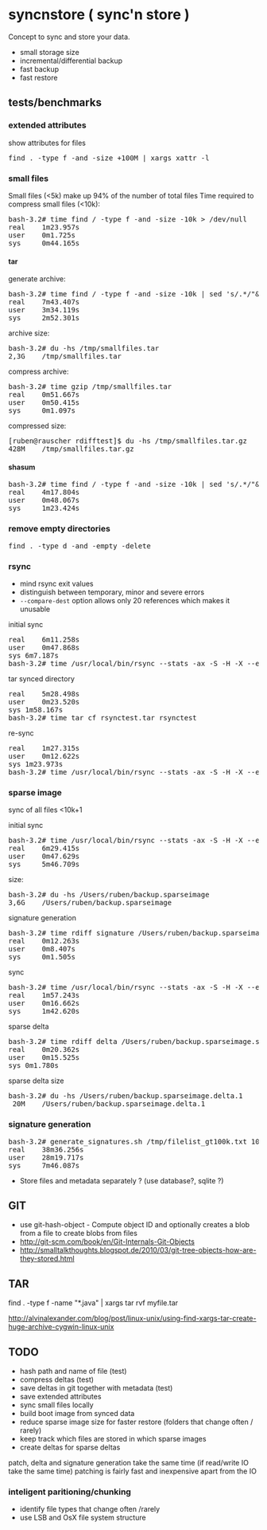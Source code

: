 # syncnstore ( sync'n store )

Concept to sync and store your data.

* small storage size
* incremental/differential backup
* fast backup
* fast restore

## tests/benchmarks

### extended attributes

show attributes for files
<pre>
find . -type f -and -size +100M | xargs xattr -l
</pre>

### small files

Small files (<5k) make up 94% of the number of total files
Time required to compress small files (<10k):

<pre>
bash-3.2# time find / -type f -and -size -10k > /dev/null
real	1m23.957s
user	0m1.725s
sys	    0m44.165s
</pre>

#### tar

generate archive:
<pre>
bash-3.2# time find / -type f -and -size -10k | sed 's/.*/"&"/' |  xargs tar rf /tmp/smallfiles.tar
real	7m43.407s
user	3m34.119s
sys	    2m52.301s
</pre>

archive size:
<pre>
bash-3.2# du -hs /tmp/smallfiles.tar
2,3G	/tmp/smallfiles.tar
</pre>

compress archive:
<pre>
bash-3.2# time gzip /tmp/smallfiles.tar
real	0m51.667s
user	0m50.415s
sys	    0m1.097s
</pre>

compressed size:
<pre>
[ruben@rauscher rdifftest]$ du -hs /tmp/smallfiles.tar.gz
428M	/tmp/smallfiles.tar.gz
</pre>

#### shasum
<pre>
bash-3.2# time find / -type f -and -size -10k | sed 's/.*/"&"/'  | xargs shasum
real	4m17.804s
user	0m48.067s
sys	    1m23.424s
</pre>

### remove empty directories

<pre>
find . -type d -and -empty -delete
</pre>

### rsync

* mind rsync exit values
* distinguish between temporary, minor and severe errors
* `--compare-dest` option allows only 20 references which makes it unusable

initial sync
<pre>
real	6m11.258s
user	0m47.868s
sys	6m7.187s
bash-3.2# time /usr/local/bin/rsync --stats -ax -S -H -X --exclude-from=/Users/ruben/.rsync/excludes --max-size=10K+1 / .
</pre>

tar synced directory
<pre>
real	5m28.498s
user	0m23.520s
sys	1m58.167s
bash-3.2# time tar cf rsynctest.tar rsynctest
</pre>

re-sync
<pre>
real	1m27.315s
user	0m12.622s
sys	1m23.973s
bash-3.2# time /usr/local/bin/rsync --stats -ax -S -H -X --exclude-from=/Users/ruben/.rsync/excludes --max-size=10K+1 --log-file ../rsynctest.log.1 / .
</pre>

### sparse image

sync of all files <10k+1

initial sync
<pre>
bash-3.2# time /usr/local/bin/rsync --stats -ax -S -H -X --exclude-from=/Users/ruben/.rsync/excludes --max-size=10K+1 / /Volumes/Disk\ Image/
real	6m29.415s
user	0m47.629s
sys	    5m46.709s
</pre>

size:
<pre>
bash-3.2# du -hs /Users/ruben/backup.sparseimage
3,6G	/Users/ruben/backup.sparseimage
</pre>

signature generation
<pre>
bash-3.2# time rdiff signature /Users/ruben/backup.sparseimage > /Users/ruben/backup.sparseimage.signature
real	0m12.263s
user	0m8.407s
sys	    0m1.505s
</pre>

sync
<pre>
bash-3.2# time /usr/local/bin/rsync --stats -ax -S -H -X --exclude-from=/Users/ruben/.rsync/excludes --max-size=10K+1 / /Volumes/Disk\ Image/
real	1m57.243s
user	0m16.662s
sys	    1m42.620s
</pre>

sparse delta
<pre>
bash-3.2# time rdiff delta /Users/ruben/backup.sparseimage.signature /Users/ruben/backup.sparseimage > /Users/ruben/backup.sparseimage.delta.1
real	0m20.362s
user	0m15.525s
sys	0m1.780s
</pre>

sparse delta size
<pre>
bash-3.2# du -hs /Users/ruben/backup.sparseimage.delta.1
 20M	/Users/ruben/backup.sparseimage.delta.1
</pre>


### signature generation

<pre>
bash-3.2# generate_signatures.sh /tmp/filelist_gt100k.txt 100k
real	38m36.256s
user	28m19.717s
sys	    7m46.087s
</pre>

* Store files and metadata separately ? (use database?, sqlite ?)


## GIT

- use git-hash-object - Compute object ID and optionally creates a blob from a file to create blobs from files
- http://git-scm.com/book/en/Git-Internals-Git-Objects
- http://smalltalkthoughts.blogspot.de/2010/03/git-tree-objects-how-are-they-stored.html

## TAR

find . -type f -name "*.java" | xargs tar rvf myfile.tar

http://alvinalexander.com/blog/post/linux-unix/using-find-xargs-tar-create-huge-archive-cygwin-linux-unix

## TODO

* hash path and name of file (test)
* compress deltas (test)
* save deltas in git together with metadata (test)
* save extended attributes
* sync small files locally
* build boot image from synced data
* reduce sparse image size for faster restore (folders that change often / rarely)
* keep track which files are stored in which sparse images
* create deltas for sparse deltas

patch, delta and signature generation take the same time (if read/write IO take the same time)
patching is fairly fast and inexpensive apart from the IO

### inteligent paritioning/chunking

- identify file types that change often /rarely
- use LSB and OsX file system structure
